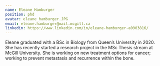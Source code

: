 ```yaml
---
name: Eleane Hamburger
position: phd
avatar: eleane_hamburger.JPG
email: eleane.hamburger@mail.mcgill.ca
linkedin: https://www.linkedin.com/in/eleane-hamburger-a0903816/
---
```


Eleane graduated with a BSc in Biology from Queen’s University in 2020. She has recently started a research project in the MSc Thesis stream at McGill University. She is working on new treatment options for cancer; working to prevent metastasis and recurrence within the bone.
